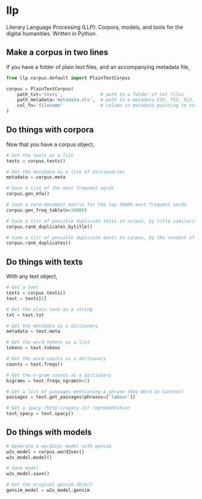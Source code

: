 # llp

Literary Language Processing (LLP): Corpora, models, and tools for the digital humanities. Written in Python.

## Make a corpus in two lines

If you have a folder of plain text files, and an accompanying metadata file,

```python
from llp.corpus.default import PlainTextCorpus

corpus = PlainTextCorpus(
	path_txt='texts',              # path to a folder of txt files
	path_metadata='metadata.xls',  # path to a metadata CSV, TSV, XLS, XLSX file
	col_fn='filename'              # column in metadata pointing to txt file (relative to `path_txt`)
)
```

## Do things with corpora

Now that you have a corpus object,

```python
# Get the texts as a list
texts = corpus.texts()

# Get the metadata as a list of dictionaries
metadata = corpus.meta

# Save a list of the most frequent words
corpus.gen_mfw()

# Save a term-document matrix for the top 10000 most frequent words
corpus.gen_freq_table(n=10000)

# Save a list of possible duplicate texts in corpus, by title similarity
corpus.rank_duplicates_bytitle()

# Save a list of possible duplicate texts in corpus, by the content of the text (MinHash)
corpus.rank_duplicates()
```

## Do things with texts

With any text object,

```python
# Get a text
texts = corpus.texts()
text = texts[0]

# Get the plain text as a string
txt = text.txt

# Get the metadata as a dictionary
metadata = text.meta

# Get the word tokens as a list
tokens = text.tokens

# Get the word counts as a dictionary
counts = text.freqs()

# Get the n-gram counts as a dictionary
bigrams = text.freqs_ngram(n=2)

# Get a list of passages mentioning a phrase (Key Word In Context)
passages = text.get_passages(phrases=['labour'])

# Get a spacy (http://spacy.io) representation
text_spacy = text.spacy()
```

## Do things with models

```python
# Generate a word2vec model with gensim
w2v_model = corpus.word2vec()
w2v_model.model()

# Save model
w2v_model.save()

# Get the original gensim object
gensim_model = w2v_model.gensim
```
